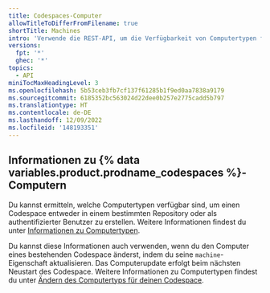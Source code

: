 ```yaml
---
title: Codespaces-Computer
allowTitleToDifferFromFilename: true
shortTitle: Machines
intro: 'Verwende die REST-API, um die Verfügbarkeit von Computertypen für einen Codespace zu verwalten.'
versions:
  fpt: '*'
  ghec: '*'
topics:
  - API
miniTocMaxHeadingLevel: 3
ms.openlocfilehash: 5b53ceb3fb7cf137f61285b1f9ed0aa7838a9179
ms.sourcegitcommit: 6185352bc563024d22dee0b257e2775cadd5b797
ms.translationtype: HT
ms.contentlocale: de-DE
ms.lasthandoff: 12/09/2022
ms.locfileid: '148193351'
---
```

## Informationen zu {% data variables.product.prodname_codespaces %}-Computern

Du kannst ermitteln, welche Computertypen verfügbar sind, um einen Codespace entweder in einem bestimmten Repository oder als authentifizierter Benutzer zu erstellen. Weitere Informationen findest du unter [Informationen zu Computertypen](/codespaces/developing-in-codespaces/changing-the-machine-type-for-your-codespace#about-machine-types).

Du kannst diese Informationen auch verwenden, wenn du den Computer eines bestehenden Codespace änderst, indem du seine `machine`-Eigenschaft aktualisieren. Das Computerupdate erfolgt beim nächsten Neustart des Codespace. Weitere Informationen zu Computertypen findest du unter [Ändern des Computertyps für deinen Codespace](/codespaces/developing-in-codespaces/changing-the-machine-type-for-your-codespace).
